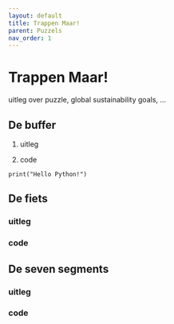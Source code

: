 ```yaml
---
layout: default
title: Trappen Maar!
parent: Puzzels
nav_order: 1
---
```


# Trappen Maar! 

uitleg over puzzle, global sustainability goals, ...

## De buffer
1. uitleg

2. code
```{python}
print("Hello Python!")
```
## De fiets
### uitleg

### code



## De seven segments
### uitleg

### code
